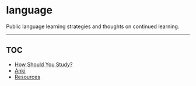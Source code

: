# language

Public language learning strategies and thoughts on continued learning.

---

## TOC
- [How Should You Study?](./howShouldYouStudy)
- [Anki](./anki)
- [Resources](./resources)
